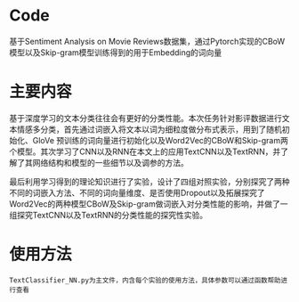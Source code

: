 # Code

基于Sentiment Analysis on Movie Reviews数据集，通过Pytorch实现的CBoW模型以及Skip-gram模型训练得到的用于Embedding的词向量


# 主要内容

基于深度学习的文本分类往往会有更好的分类性能。本次任务针对影评数据进行文本情感多分类，首先通过词嵌入将文本以词为细粒度做分布式表示，用到了随机初始化、GloVe 预训练的词向量进行初始化以及Word2Vec的CBoW和Skip-gram两个模型。其次学习了CNN以及RNN在本文上的应用TextCNN以及TextRNN，并了解了其网络结构和模型的一些细节以及调参的方法。

最后利用学习得到的理论知识进行了实验，设计了四组对照实验，分别探究了两种不同的词嵌入方法、不同的词向量维度、是否使用Dropout以及拓展探究了Word2Vec的两种模型CBoW及Skip-gram做词嵌入对分类性能的影响，并做了一组探究TextCNN以及TextRNN的分类性能的探究性实验。

# 使用方法
`TextClassifier_NN.py为主文件，内含每个实验的使用方法，具体参数可以通过函数帮助进行查看`